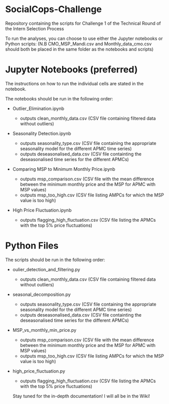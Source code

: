 # SocialCops-Challenge
Repository containing the scripts for Challenge 1 of the Technical Round of the Intern Selection Process

To run the analyses, you can choose to use either the Jupyter notebooks or Python scripts:
(N.B CMO_MSP_Mandi.csv and Monthly_data_cmo.csv should both be placed in the same folder as the notebooks and scripts)

# Jupyter Notebooks (preferred) #

The instructions on how to run the individual cells are stated in the notebook. 

The notebooks should be run in the following order:

* Outlier_Elimination.ipynb  
  * outputs clean_monthly_data.csv (CSV file containing filtered data without outliers)

* Seasonality Detection.ipynb 
  * outputs seasonality_type.csv (CSV file containing the appropriate seasonality model for the different APMC time series)
  * outputs deseasonalised_data.csv (CSV file containting the deseasonalised time series for the different APMCs)

* Comparing MSP to Minimum Monthly Price.ipynb 
  * outputs msp_comparison.csv (CSV file with the mean difference between the minimum monthly price and the MSP for APMC with MSP values) 
  * outputs msp_too_high.csv (CSV file listing AMPCs for which the MSP value is too high)
  
* High Price Fluctuation.ipynb
  * outputs flagging_high_fluctuation.csv (CSV file listing the APMCs with the top 5% price fluctuations)
  
 # Python Files #

The scripts should be run in the following order:

* oulier_detection_and_filtering.py  
  * outputs clean_monthly_data.csv (CSV file containing filtered data without outliers)

* seasonal_decomposition.py 
  * outputs seasonality_type.csv (CSV file containing the appropriate seasonality model for the different APMC time series)
  * outputs deseasonalised_data.csv (CSV file containting the deseasonalised time series for the different APMCs)

* MSP_vs_monthly_min_price.py 
  * outputs msp_comparison.csv (CSV file with the mean difference between the minimum monthly price and the MSP for APMC with MSP values) 
  * outputs msp_too_high.csv (CSV file listing AMPCs for which the MSP value is too high)
  
* high_price_fluctuation.py
  * outputs flagging_high_fluctuation.csv (CSV file listing the APMCs with the top 5% price fluctuations)
  
  
  
  
  Stay tuned for the in-depth documentation! I will all be in the Wiki!
